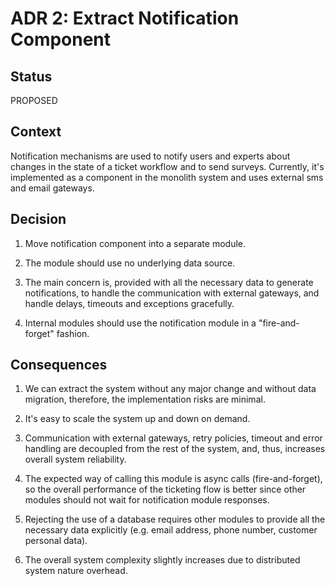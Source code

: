 # ADR 2: Extract Notification Component

## Status

PROPOSED

## Context

Notification mechanisms are used to notify users and experts about changes in the state of a ticket workflow and to send surveys. Currently, it's implemented as a component in the monolith system and uses external sms and email gateways.

## Decision

1. Move notification component into a separate module.

2. The module should use no underlying data source.

3. The main concern is, provided with all the necessary data to generate notifications, to handle the communication with external gateways, and handle delays, timeouts and exceptions gracefully.

4. Internal modules should use the notification module in a "fire-and-forget" fashion.

## Consequences

1. We can extract the system without any major change and without data migration, therefore, the implementation risks are minimal.

2. It's easy to scale the system up and down on demand.

3. Communication with external gateways, retry policies, timeout and error handling are decoupled from the rest of the system, and, thus, increases overall system reliability.

4. The expected way of calling this module is async calls (fire-and-forget), so the overall performance of the ticketing flow is better since other modules should not wait for notification module responses.

5. Rejecting the use of a database requires other modules to provide all the necessary data explicitly (e.g. email address, phone number, customer personal data).

6. The overall system complexity slightly increases due to distributed system nature overhead.
